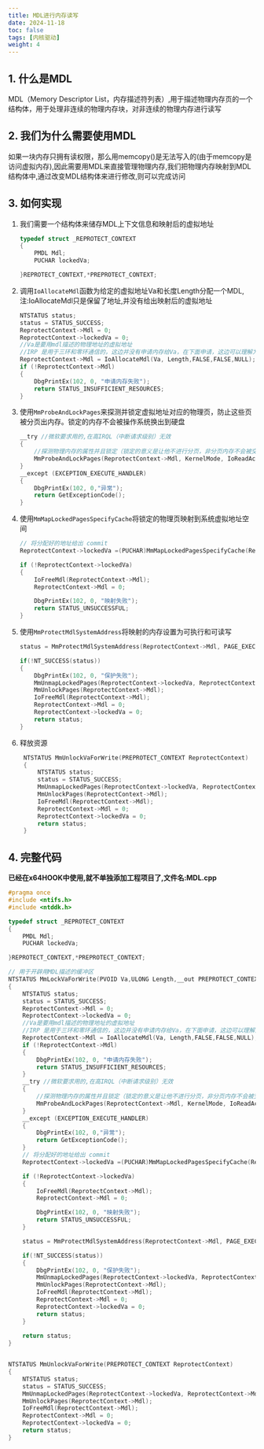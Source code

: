 ```yaml
---
title: MDL进行内存读写
date: 2024-11-18
toc: false
tags: [内核驱动]
weight: 4
---
```


##  1. 什么是MDL

MDL（Memory Descriptor List，内存描述符列表）,用于描述物理内存页的一个结构体，用于处理非连续的物理内存块，对非连续的物理内存进行读写

## 2. 我们为什么需要使用MDL

如果一块内存只拥有读权限，那么用memcopy()是无法写入的(由于memcopy是访问虚拟内存),因此需要用MDL来直接管理物理内存,我们把物理内存映射到MDL结构体中,通过改变MDL结构体来进行修改,则可以完成访问

## 3. 如何实现

1. 我们需要一个结构体来储存MDL上下文信息和映射后的虚拟地址

    ```C++
    typedef struct _REPROTECT_CONTEXT
    {
        PMDL Mdl;
        PUCHAR lockedVa;

    }REPROTECT_CONTEXT,*PREPROTECT_CONTEXT;
    ```

2. 调用`IoAllocateMdl`函数为给定的虚拟地址Va和长度Length分配一个MDL,注:IoAllocateMdl只是保留了地址,并没有给出映射后的虚拟地址
    ```C++
    NTSTATUS status;
    status = STATUS_SUCCESS;
    ReprotectContext->Mdl = 0;
    ReprotectContext->lockedVa = 0;
    //Va是要用mdl描述的物理地址的虚拟地址
    //IRP 是用于三环和零环通信的，这边并没有申请内存给Va，在下面申请，这边可以理解为是一个reserve操作,这边保留了一块地址。但没有给出对应的虚拟地址
    ReprotectContext->Mdl = IoAllocateMdl(Va, Length,FALSE,FALSE,NULL);
    if (!ReprotectContext->Mdl)
    {
        DbgPrintEx(102, 0, "申请内存失败");
        return STATUS_INSUFFICIENT_RESOURCES;
    }
    ```
3. 使用`MmProbeAndLockPages`来探测并锁定虚拟地址对应的物理页，防止这些页被分页出内存。锁定的内存不会被操作系统换出到硬盘
    ```C++
    __try //微软要求用的,在高IRQL（中断请求级别）无效
    {
        //探测物理内存的属性并且锁定（锁定的意义是让他不进行分页，非分页内存不会被交换出去）
        MmProbeAndLockPages(ReprotectContext->Mdl, KernelMode, IoReadAccess);
    }
    __except (EXCEPTION_EXECUTE_HANDLER)
    {
        DbgPrintEx(102, 0,"异常");
        return GetExceptionCode();
    }
    ```

4. 使用`MmMapLockedPagesSpecifyCache`将锁定的物理页映射到系统虚拟地址空间
    ```C++
    // 将分配好的地址给出 commit
    ReprotectContext->lockedVa =(PUCHAR)MmMapLockedPagesSpecifyCache(ReprotectContext->Mdl,KernelMode, MmCached,NULL,FALSE,NormalPagePriority );
    
    if (!ReprotectContext->lockedVa)
    {
        IoFreeMdl(ReprotectContext->Mdl);
        ReprotectContext->Mdl = 0;
    
        DbgPrintEx(102, 0, "映射失败");
        return STATUS_UNSUCCESSFUL;
    }
    ```

5. 使用`MmProtectMdlSystemAddress`将映射的内存设置为可执行和可读写
    ```C++
    status = MmProtectMdlSystemAddress(ReprotectContext->Mdl, PAGE_EXECUTE_READWRITE);
    
    if(!NT_SUCCESS(status))
    {
        DbgPrintEx(102, 0, "保护失败");
        MmUnmapLockedPages(ReprotectContext->lockedVa, ReprotectContext->Mdl);
        MmUnlockPages(ReprotectContext->Mdl);
        IoFreeMdl(ReprotectContext->Mdl);
        ReprotectContext->Mdl = 0;
        ReprotectContext->lockedVa = 0;
        return status;
    }
    ```

6. 释放资源
   ```C++
    NTSTATUS MmUnlockVaForWrite(PREPROTECT_CONTEXT ReprotectContext)
    {
        NTSTATUS status;
        status = STATUS_SUCCESS;
        MmUnmapLockedPages(ReprotectContext->lockedVa, ReprotectContext->Mdl);
        MmUnlockPages(ReprotectContext->Mdl);
        IoFreeMdl(ReprotectContext->Mdl);
        ReprotectContext->Mdl = 0;
        ReprotectContext->lockedVa = 0;
        return status;
    }
   ```


## 4. 完整代码

**已经在x64HOOK中使用,就不单独添加工程项目了,文件名:MDL.cpp**
```C++
#pragma once
#include <ntifs.h>
#include <ntddk.h>

typedef struct _REPROTECT_CONTEXT
{
	PMDL Mdl;
	PUCHAR lockedVa;

}REPROTECT_CONTEXT,*PREPROTECT_CONTEXT;

// 用于开辟用MDL描述的缓冲区
NTSTATUS MmLockVaForWrite(PVOID Va,ULONG Length,__out PREPROTECT_CONTEXT ReprotectContext)
{
	NTSTATUS status;
	status = STATUS_SUCCESS;
	ReprotectContext->Mdl = 0;
	ReprotectContext->lockedVa = 0;
	//Va是要用mdl描述的物理地址的虚拟地址
	//IRP 是用于三环和零环通信的，这边并没有申请内存给Va，在下面申请，这边可以理解为是一个reserve操作,这边保留了一块地址。但没有给出对应的虚拟地址
	ReprotectContext->Mdl = IoAllocateMdl(Va, Length,FALSE,FALSE,NULL);
	if (!ReprotectContext->Mdl)
	{
		DbgPrintEx(102, 0, "申请内存失败");
		return STATUS_INSUFFICIENT_RESOURCES;
	}
	__try //微软要求用的,在高IRQL（中断请求级别）无效
	{
		//探测物理内存的属性并且锁定（锁定的意义是让他不进行分页，非分页内存不会被交换出去）
		MmProbeAndLockPages(ReprotectContext->Mdl, KernelMode, IoReadAccess);
	}
	__except (EXCEPTION_EXECUTE_HANDLER)
	{
		DbgPrintEx(102, 0,"异常");
		return GetExceptionCode();
	}
	// 将分配好的地址给出 commit
	ReprotectContext->lockedVa =(PUCHAR)MmMapLockedPagesSpecifyCache(ReprotectContext->Mdl,KernelMode, MmCached,NULL,FALSE,NormalPagePriority );

	if (!ReprotectContext->lockedVa)
	{
		IoFreeMdl(ReprotectContext->Mdl);
		ReprotectContext->Mdl = 0;

		DbgPrintEx(102, 0, "映射失败");
		return STATUS_UNSUCCESSFUL;
	}

	status = MmProtectMdlSystemAddress(ReprotectContext->Mdl, PAGE_EXECUTE_READWRITE);

	if(!NT_SUCCESS(status))
	{
		DbgPrintEx(102, 0, "保护失败");
		MmUnmapLockedPages(ReprotectContext->lockedVa, ReprotectContext->Mdl);
		MmUnlockPages(ReprotectContext->Mdl);
		IoFreeMdl(ReprotectContext->Mdl);
		ReprotectContext->Mdl = 0;
		ReprotectContext->lockedVa = 0;
		return status;
	}
	
	return status;
}


NTSTATUS MmUnlockVaForWrite(PREPROTECT_CONTEXT ReprotectContext)
{
	NTSTATUS status;
	status = STATUS_SUCCESS;
	MmUnmapLockedPages(ReprotectContext->lockedVa, ReprotectContext->Mdl);
	MmUnlockPages(ReprotectContext->Mdl);
	IoFreeMdl(ReprotectContext->Mdl);
	ReprotectContext->Mdl = 0;
	ReprotectContext->lockedVa = 0;
	return status;
}

```